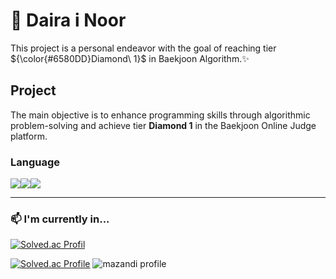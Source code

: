 # 💎 Daira i Noor 
This project is a personal endeavor with the goal of reaching tier ${\color{#6580DD}Diamond\ 1}$ in Baekjoon Algorithm.✨

## Project

The main objective is to enhance programming skills through algorithmic problem-solving and achieve tier **Diamond 1** in the Baekjoon Online Judge platform.
<br/>

### Language

<img src="https://img.shields.io/badge/Python-3776AB?style=for-the-badge&logo=Python&logoColor=white"><img src="https://img.shields.io/badge/c++-00599C?style=for-the-badge&logo=c%2B%2B&logoColor=white"/><img src="https://img.shields.io/badge/Java-007396?style=for-the-badge&logo=OpenJDK&logoColor=white"/>

---
### 📫 I'm currently in...
[![Solved.ac Profil](http://mazassumnida.wtf/api/mini/generate_badge?boj=kateking001130)](https://solved.ac/kateking001130)

[![Solved.ac Profile](http://mazassumnida.wtf/api/v2/generate_badge?boj=kateking001130)](https://solved.ac/kateking001130/)
![mazandi profile](http://mazandi.herokuapp.com/api?handle=kateking001130&theme=dark)
